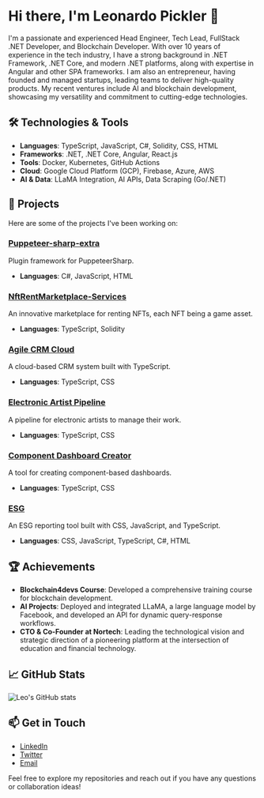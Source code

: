 # Hi there, I'm Leonardo Pickler 👋

I'm a passionate and experienced Head Engineer, Tech Lead, FullStack .NET Developer, and Blockchain Developer. With over 10 years of experience in the tech industry, I have a strong background in .NET Framework, .NET Core, and modern .NET platforms, along with expertise in Angular and other SPA frameworks. I am also an entrepreneur, having founded and managed startups, leading teams to deliver high-quality products. My recent ventures include AI and blockchain development, showcasing my versatility and commitment to cutting-edge technologies.

## 🛠️ Technologies & Tools
- **Languages**: TypeScript, JavaScript, C#, Solidity, CSS, HTML
- **Frameworks**: .NET, .NET Core, Angular, React.js
- **Tools**: Docker, Kubernetes, GitHub Actions
- **Cloud**: Google Cloud Platform (GCP), Firebase, Azure, AWS
- **AI & Data**: LLaMA Integration, AI APIs, Data Scraping (Go/.NET)

## 🔧 Projects
Here are some of the projects I've been working on:

### [Puppeteer-sharp-extra](https://github.com/leofigueiredop/Puppeteer-sharp-extra)
Plugin framework for PuppeteerSharp.
- **Languages**: C#, JavaScript, HTML

### [NftRentMarketplace-Services](https://github.com/trexx-games/NftRentMarketplace-Services)
An innovative marketplace for renting NFTs, each NFT being a game asset.
- **Languages**: TypeScript, Solidity

### [Agile CRM Cloud](https://github.com/leofigueiredop/agile-crm-cloud)
A cloud-based CRM system built with TypeScript.
- **Languages**: TypeScript, CSS


### [Electronic Artist Pipeline](https://github.com/leofigueiredop/electronic-artist-pipeline)
A pipeline for electronic artists to manage their work.
- **Languages**: TypeScript, CSS

### [Component Dashboard Creator](https://github.com/leofigueiredop/component-dashboard-creator)
A tool for creating component-based dashboards.
- **Languages**: TypeScript, CSS



### [ESG](https://github.com/Ozitech-TI/esg)
An ESG reporting tool built with CSS, JavaScript, and TypeScript.
- **Languages**: CSS, JavaScript, TypeScript, C#, HTML

## 🏆 Achievements
- **Blockchain4devs Course**: Developed a comprehensive training course for blockchain development.
- **AI Projects**: Deployed and integrated LLaMA, a large language model by Facebook, and developed an API for dynamic query-response workflows.
- **CTO & Co-Founder at Nortech**: Leading the technological vision and strategic direction of a pioneering platform at the intersection of education and financial technology.

## 📈 GitHub Stats
![Leo's GitHub stats](https://github-readme-stats.vercel.app/api?username=leofigueiredop&show_icons=true&theme=radical)

## 📫 Get in Touch
- [LinkedIn](https://www.linkedin.com/in/leonardo-pickler-96b547b5/)
- [Twitter](https://twitter.com/leofigueiredop)
- [Email](mailto:leo.d.figueiredo@gmail.com)

Feel free to explore my repositories and reach out if you have any questions or collaboration ideas!
